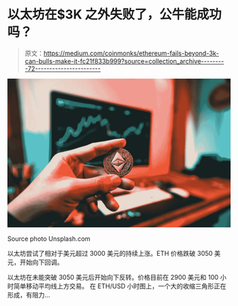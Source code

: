 # 以太坊在$3K 之外失败了，公牛能成功吗？

> 原文：<https://medium.com/coinmonks/ethereum-fails-beyond-3k-can-bulls-make-it-fc21f833b999?source=collection_archive---------72----------------------->

![](img/2d0f05e88f8870a227667170fe613794.png)

Source photo Unsplash.com

以太坊尝试了相对于美元超过 3000 美元的持续上涨。ETH 价格跌破 3050 美元，开始向下回调。

以太坊在未能突破 3050 美元后开始向下反转。价格目前在 2900 美元和 100 小时简单移动平均线上方交易。
在 ETH/USD 小时图上，一个大的收缩三角形正在形成，有阻力…